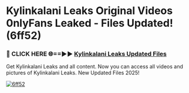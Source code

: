 # Kylinkalani Leaks Original Videos 0nlyFans Leaked - Files Updated! (6ff52)

<h3>🔴 CLICK HERE 🌐==►► <a href="https://tinyurl.com/ehrbuxhb" rel="nofollow">Kylinkalani Leaks Updated Files</a></h3>

Get Kylinkalani Leaks and all content. Now you can access all videos and pictures of Kylinkalani Leaks. New Updated Files 2025!

[![6ff52](https://i.imgur.com/lVYEuWS.gif)](https://tinyurl.com/ehrbuxhb)
